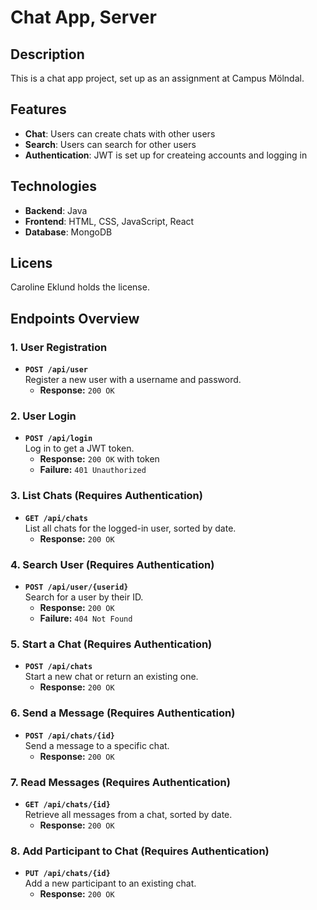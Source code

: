 # Chat App, Server

## Description
This is a chat app project, set up as an assignment at Campus Mölndal. 

## Features
- **Chat**: Users can create chats with other users
- **Search**: Users can search for other users
- **Authentication**: JWT is set up for createing accounts and logging in

## Technologies
- **Backend**: Java
- **Frontend**: HTML, CSS, JavaScript, React
- **Database**: MongoDB

## Licens
Caroline Eklund holds the license. 

## Endpoints Overview

### 1. User Registration
- **`POST /api/user`**  
  Register a new user with a username and password.
  - **Response:** `200 OK`

### 2. User Login
- **`POST /api/login`**  
  Log in to get a JWT token.
  - **Response:** `200 OK` with token  
  - **Failure:** `401 Unauthorized`

### 3. List Chats (Requires Authentication)
- **`GET /api/chats`**  
  List all chats for the logged-in user, sorted by date.
  - **Response:** `200 OK`

### 4. Search User (Requires Authentication)
- **`POST /api/user/{userid}`**  
  Search for a user by their ID.
  - **Response:** `200 OK`  
  - **Failure:** `404 Not Found`

### 5. Start a Chat (Requires Authentication)
- **`POST /api/chats`**  
  Start a new chat or return an existing one.
  - **Response:** `200 OK`

### 6. Send a Message (Requires Authentication)
- **`POST /api/chats/{id}`**  
  Send a message to a specific chat.
  - **Response:** `200 OK`

### 7. Read Messages (Requires Authentication)
- **`GET /api/chats/{id}`**  
  Retrieve all messages from a chat, sorted by date.
  - **Response:** `200 OK`

### 8. Add Participant to Chat (Requires Authentication)
- **`PUT /api/chats/{id}`**  
  Add a new participant to an existing chat.
  - **Response:** `200 OK`

